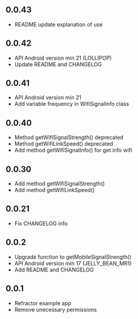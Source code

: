 ## 0.0.43

* README update explanation of use

## 0.0.42

* API Android version min 21 (LOLLIPOP)
* Update README and CHANGELOG

## 0.0.41

* API Android version min 21
* Add variable frequency in WifiSignalInfo class

## 0.0.40

* Method getWifiSignalStrength() deprecated
* Method getWifiLinkSpeed() deprecated
* Add method getWifiSignalInfo() for get info wifi

## 0.0.30

* Add method getWifiSignalStrength()
* Add method getWifiLinkSpeed()

## 0.0.21

* Fix CHANGELOG info

## 0.0.2

* Upgrade function to getMobileSignalStrength()
* API Android version min 17 (JELLY_BEAN_MR1)
* Add README and CHANGELOG

## 0.0.1

* Refractor example app
* Remove unecessary permissions
